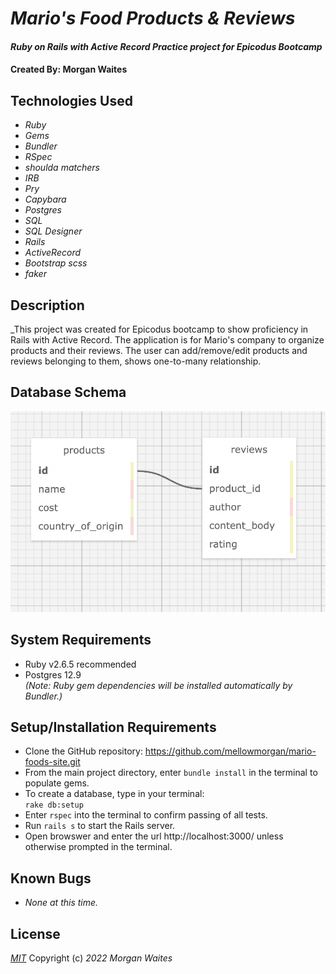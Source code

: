 # _Mario's Food Products & Reviews_

#### _Ruby on Rails with Active Record Practice project for Epicodus Bootcamp_

#### Created By: Morgan Waites

## Technologies Used

* _Ruby_
* _Gems_
* _Bundler_
* _RSpec_
* _shoulda matchers_
* _IRB_
* _Pry_
* _Capybara_
* _Postgres_
* _SQL_
* _SQL Designer_
* _Rails_
* _ActiveRecord_
* _Bootstrap scss_
* _faker_


## Description

_This project was created for Epicodus bootcamp to show proficiency in Rails with Active Record. The application is for Mario's company to organize products and their reviews. The user can add/remove/edit products and reviews belonging to them, shows one-to-many relationship.

## Database Schema

![image_of_database_schema](./public/product_review_schema.png)

## System Requirements

* Ruby v2.6.5 recommended
* Postgres 12.9  
_(Note: Ruby gem dependencies will be installed automatically by Bundler.)_

## Setup/Installation Requirements

* Clone the GitHub repository: https://github.com/mellowmorgan/mario-foods-site.git
* From the main project directory, enter `bundle install` in the terminal to populate gems.
* To create a database, type in your terminal:  
      `rake db:setup`
* Enter `rspec` into the terminal to confirm passing of all tests.
* Run `rails s` to start the Rails server.
* Open browswer and enter the url http://localhost:3000/ unless otherwise prompted in the terminal.

## Known Bugs

* _None at this time._

## License

_[MIT](https://opensource.org/licenses/MIT)_
Copyright (c) _2022_ _Morgan Waites_